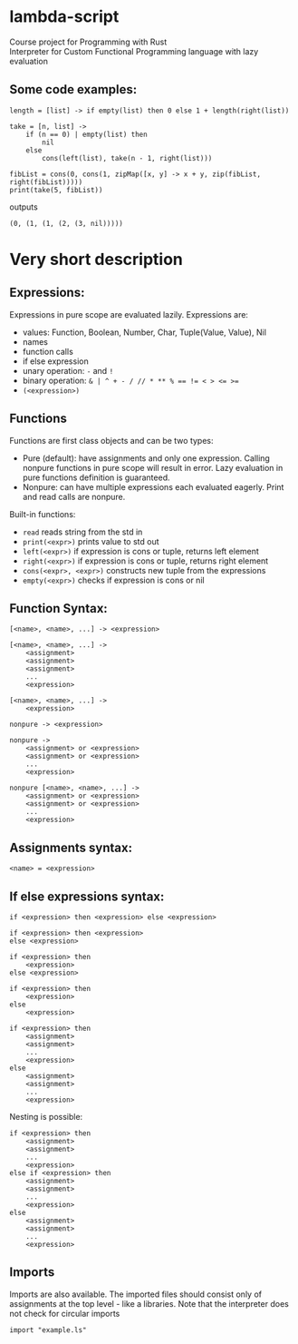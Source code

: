 # lambda-script
Course project for Programming with Rust  
Interpreter for Custom Functional Programming language with lazy evaluation

## Some code examples:
```
length = [list] -> if empty(list) then 0 else 1 + length(right(list))

take = [n, list] ->
    if (n == 0) | empty(list) then
        nil
    else 
        cons(left(list), take(n - 1, right(list)))
```

```
fibList = cons(0, cons(1, zipMap([x, y] -> x + y, zip(fibList, right(fibList)))))
print(take(5, fibList))
```
outputs
```
(0, (1, (1, (2, (3, nil)))))
```

# Very short description

## Expressions:
Expressions in pure scope are evaluated lazily. Expressions are:
 - values: Function, Boolean, Number, Char, Tuple(Value, Value), Nil
 - names
 - function calls
 - if else expression
 - unary operation: ```-``` and ```!```
 - binary operation: ```& | ^ + - / // * ** % == != < > <= >= ```
 - ```(<expression>)```

## Functions
Functions are first class objects and can be two types:
- Pure (default): have assignments and only one expression. Calling nonpure functions in pure scope will result in error. Lazy evaluation in pure functions definition is guaranteed.
- Nonpure: can have multiple expressions each evaluated eagerly. Print and read calls are nonpure.

Built-in functions:
 - ```read``` reads string from the std in
 - ```print(<expr>)```  prints value to std out
 - ```left(<expr>)``` if expression is cons or tuple, returns left element
 - ```right(<expr>)``` if expression is cons or tuple, returns right element
 - ```cons(<expr>, <expr>)``` constructs new tuple from the expressions
 - ```empty(<expr>)``` checks if expression is cons or nil

## Function Syntax:
```
[<name>, <name>, ...] -> <expression>

[<name>, <name>, ...] ->
    <assignment>
    <assignment>
    <assignment>
    ...
    <expression>

[<name>, <name>, ...] ->
    <expression>

nonpure -> <expression>

nonpure ->
    <assignment> or <expression>
    <assignment> or <expression>
    ...
    <expression>

nonpure [<name>, <name>, ...] -> 
    <assignment> or <expression>
    <assignment> or <expression>
    ...
    <expression>
```

## Assignments syntax:
```
<name> = <expression>
```

## If else expressions syntax:
```
if <expression> then <expression> else <expression>

if <expression> then <expression>
else <expression>

if <expression> then
    <expression> 
else <expression>

if <expression> then
    <expression> 
else 
    <expression>

if <expression> then
    <assignment>
    <assignment>
    ...
    <expression> 
else 
    <assignment>
    <assignment>
    ...
    <expression>
```
Nesting is possible:
```
if <expression> then
    <assignment>
    <assignment>
    ...
    <expression>
else if <expression> then
    <assignment>
    <assignment>
    ...
    <expression>
else
    <assignment>
    <assignment>
    ...
    <expression>
```

## Imports
Imports are also available. The imported files should consist only of assignments at the top level - like a libraries.
Note that the interpreter does not check for circular imports
```
import "example.ls"
```
